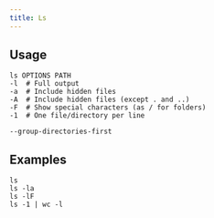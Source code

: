 ```yaml
---
title: Ls
---
```


## Usage

```shell
ls OPTIONS PATH
-l  # Full output
-a  # Include hidden files
-A  # Include hidden files (except . and ..)
-F  # Show special characters (as / for folders)
-1  # One file/directory per line

--group-directories-first
```

## Examples

```shell
ls
ls -la
ls -lF
ls -1 | wc -l
```
